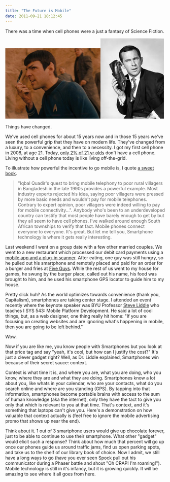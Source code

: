 ```yaml
---
title: "The Future is Mobile"
date: 2011-09-21 18:12:45
---
```


There was a time when cell phones were a just a fantasy of Science Fiction.

<a href="http://bryanbraun.com/2011/09/21/the-future-is-mobile/star-trek-communicator/" rel="attachment wp-att-698"><img alt="" class="size-medium wp-image-698 alignleft" height="222" src="/assets/images/star-trek-communicator.jpg" title="star-trek-communicator" width="300" /></a><a href="http://bryanbraun.com/2011/09/21/the-future-is-mobile/get-smart-phone/" rel="attachment wp-att-699"><img alt="" class="aligncenter size-full wp-image-699" height="253" src="/assets/images/GET-SMART-phone.jpeg" title="GET-SMART-phone" width="200" /></a>

Things have changed.

We've used cell phones for about 15 years now and in those 15 years we've seen the powerful grip that they have on modern life. They've changed from a luxury, to a convenience, and then to a necessity. I got my first cell phone in 2008, at age 21. Today, <a href="http://www.csu.nisra.gov.uk/Mobile_phone_ownership_by_sex_and_age_Trend.htm" target="_blank" title="Mobile phone stats">only 2% of 21 yr olds</a> don't have a cell phone. Living without a cell phone today is like living off-the-grid.

To illustrate how powerful the incentive to go mobile is, I quote <a href="http://www.amazon.com/Business-Model-Generation-Visionaries-Challengers/dp/0470876417" target="_blank" title="Business Model Generation">a sweet book</a>.

> "Iqbal Quadir's quest to bring mobile telephony to poor rural villagers in Bangladesh in the late 1990s provides a powerful example. Most industry experts rejected his idea, saying poor villagers were pressed by more basic needs and wouldn't pay for mobile telephones. Contrary to expert opinion, poor villagers were indeed willing to pay for mobile connectivity...".
Anybody who's been to an underdeveloped country can testify that most people have barely enough to get by but they all seem to have cell phones. I've walked around enough South African townships to verify that fact. Mobile phones connect everyone to everyone. It's great. But let me tell you, Smartphone technology is where it gets really interesting.

Last weekend I went on a group date with a few other married couples. We went to a new restaurant which processed our debit card payments using a <a href="https://squareup.com/" target="_blank" title="Square">mobile app and a plug-in scanner</a>. After eating, one guy was still hungry, so he pulled out his smartphone and remotely placed and paid for an order for a burger and fries at <a href="http://itunes.apple.com/us/app/five-guys-burgers-fries/id457494327?ls=1&mt=8" target="_blank" title="Five Guys App">Five Guys</a>. While the rest of us went to my house for games, he swung by the burger place, called out his name, his food was brought to him, and he used his smartphone GPS locator to guide him to my house.

Pretty slick huh? As the world optimizes towards convenience (thank you, Capitalism), smartphones are taking center stage. I attended an event recently where the keynote speaker was BYU Professor <a href="http://www.linkedin.com/in/stephenliddle" target="_blank" title="Steve Liddle">Steve Liddle</a> who teaches I SYS 543: Mobile Platform Development. He said a lot of cool things, but, as a web designer, one thing really hit home: "If you are focusing on creating websites and are ignoring what's happening in mobile, then you are going to be left behind."

Wow.

Now if you are like me, you know people with Smartphones but you look at that price tag and say "yeah, it's cool, but how can I justify the cost?" It's just a clever gadget right? Well, as Dr. Liddle explained, Smartphones win because of their secret sauce: context.

Context is what time it is, and where you are, what you are doing, who you know, where they are and what they are doing. Smartphones know a lot about you, like whats in your calendar, who are your contacts, what do you search online and where are you standing (GPS). By tapping into that information, smartphones become portable brains with access to the sum of human knowledge (aka the internet), only they have the tact to give you only that which is relevant to you at that time. That's context, and it's something that laptops can't give you. Here's a demonstration on how valuable that context actually is (feel free to ignore the mobile advertising promo that shows up near the end).

Think about it. 1 out of 3 smartphone users would give up chocolate forever, just to be able to continue to use their smartphone. What other "gadget" would elicit such a response? Think about how much that percent will go up once our phones guide us around traffic jams, find us open parking spots, and take us to the shelf of our library book of choice. Now I admit, we still have a long ways to go (have you ever seen Spock pull out his communicator during a Phaser battle and shout "Oh CRAP! I'm roaming!"). Mobile technology is still in it's infancy, but it is growing quickly. It will be amazing to see where it all goes from here.
